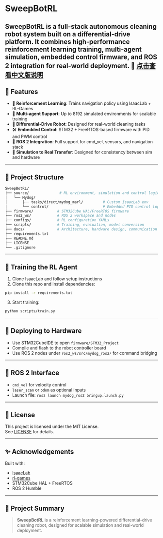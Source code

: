 # SweepBotRL

**SweepBotRL** is a full-stack autonomous cleaning robot system built on a differential-drive platform. It combines high-performance reinforcement learning training, multi-agent simulation, embedded control firmware, and ROS 2 integration for real-world deployment.
📖 [点击查看中文版说明](./README_CN.md)
---

## 🚀 Features

- 🧠 **Reinforcement Learning**: Trains navigation policy using IsaacLab + RL-Games
- 🔁 **Multi-agent Support**: Up to 8192 simulated environments for scalable training
- 🤖 **Differential-Drive Robot**: Designed for real-world cleaning tasks
- 🛠️ **Embedded Control**: STM32 + FreeRTOS-based firmware with PID and PWM control
- 🧭 **ROS 2 Integration**: Full support for cmd_vel, sensors, and navigation stack
- 🧪 **Simulation to Real Transfer**: Designed for consistency between sim and hardware

---

## 📁 Project Structure

```bash
SweepBotRL/
├── source/              # RL environment, simulation and control logic
│   └── Mydog/
│       ├── tasks/direct/mydog_marl/         # Custom IsaacLab env
│       └── control/                         # Embedded PID control logic
├── firmware/           # STM32Cube HAL/FreeRTOS firmware
├── ros2_ws/            # ROS 2 workspace and nodes
├── configs/            # RL configuration YAMLs
├── scripts/            # Training, evaluation, model conversion
├── docs/               # Architecture, hardware design, communication protocol
├── requirements.txt
├── README.md
├── LICENSE
└── .gitignore
```

---

## 🧠 Training the RL Agent

1. Clone IsaacLab and follow setup instructions  
2. Clone this repo and install dependencies:

```bash
pip install -r requirements.txt
```

3. Start training:

```bash
python scripts/train.py
```

---

## 🤖 Deploying to Hardware

- Use STM32CubeIDE to open `firmware/STM32_Project`
- Compile and flash to the robot controller board
- Use ROS 2 nodes under `ros2_ws/src/mydog_ros2/` for command bridging

---

## 📡 ROS 2 Interface

- `cmd_vel` for velocity control  
- `laser_scan` or `odom` as optional inputs  
- Launch file: `ros2 launch mydog_ros2 bringup.launch.py`

---

## 📄 License

This project is licensed under the MIT License.  
See [LICENSE](./LICENSE) for details.

---

## ✨ Acknowledgements

Built with:

- [IsaacLab](https://github.com/NVIDIA-Omniverse/IsaacLab)
- [rl-games](https://github.com/Denys88/rl_games)
- STM32Cube HAL + FreeRTOS
- ROS 2 Humble

---

## 🔗 Project Summary

> **SweepBotRL** is a reinforcement learning-powered differential-drive cleaning robot, designed for scalable simulation and real-world deployment.
